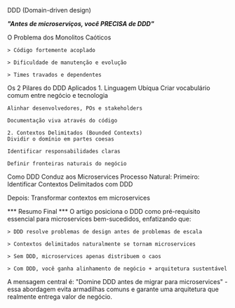 DDD (Domain-driven design)

***"Antes de microserviços, você PRECISA de DDD"***

O Problema dos Monolitos Caóticos

    > Código fortemente acoplado

    > Dificuldade de manutenção e evolução

    > Times travados e dependentes

Os 2 Pilares do DDD Aplicados
    1. Linguagem Ubíqua
    Criar vocabulário comum entre negócio e tecnologia

    Alinhar desenvolvedores, POs e stakeholders

    Documentação viva através do código

    2. Contextos Delimitados (Bounded Contexts)
    Dividir o domínio em partes coesas

    Identificar responsabilidades claras

    Definir fronteiras naturais do negócio

Como DDD Conduz aos Microservices
Processo Natural:
Primeiro: Identificar Contextos Delimitados com DDD

Depois: Transformar contextos em microservices


*** Resumo Final ***
O artigo posiciona o DDD como pré-requisito essencial para microservices bem-sucedidos, enfatizando que:

    > DDD resolve problemas de design antes de problemas de escala

    > Contextos delimitados naturalmente se tornam microservices

    > Sem DDD, microservices apenas distribuem o caos

    > Com DDD, você ganha alinhamento de negócio + arquitetura sustentável

A mensagem central é: "Domine DDD antes de migrar para microservices" - essa abordagem evita armadilhas comuns e garante uma arquitetura que realmente entrega valor de negócio.
